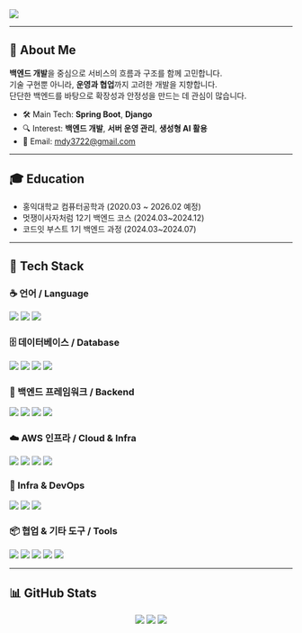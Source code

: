 <!-- 헤더 배너 -->
<img src="https://capsule-render.vercel.app/api?type=waving&color=0:1e3c72,50:2a5298,100:0f2027&height=230&section=header&text=System.out.println(%22Hello,%20co-deok!%22);&fontSize=28&fontColor=ffffff&animation=twinkling"/>

---

## 👋 About Me
**백엔드 개발**을 중심으로 서비스의 흐름과 구조를 함께 고민합니다.  
기술 구현뿐 아니라, **운영과 협업**까지 고려한 개발을 지향합니다.  
단단한 백엔드를 바탕으로 확장성과 안정성을 만드는 데 관심이 많습니다.

- 🛠️ Main Tech: **Spring Boot**, **Django**  
- 🔍 Interest: **백엔드 개발**, **서버 운영 관리**, **생성형 AI 활용**
- 📧 Email: mdy3722@gmail.com
  
---

## 🎓 Education

- 홍익대학교 컴퓨터공학과 (2020.03 ~ 2026.02 예정)  
- 멋쟁이사자처럼 12기 백엔드 코스 (2024.03~2024.12)  
- 코드잇 부스트 1기 백엔드 과정 (2024.03~2024.07)
  
---

## 🧰 Tech Stack

### ☕ 언어 / Language
<p>
  <img src="https://img.shields.io/badge/Java-007396?style=for-the-badge&logo=java&logoColor=white"/>
  <img src="https://img.shields.io/badge/JavaScript-F7DF1E?style=for-the-badge&logo=javascript&logoColor=black"/>
  <img src="https://img.shields.io/badge/Python-3776AB?style=for-the-badge&logo=python&logoColor=white"/>
</p>

### 🗄️ 데이터베이스 / Database
<p>
  <img src="https://img.shields.io/badge/MySQL-4479A1?style=for-the-badge&logo=mysql&logoColor=white"/>
  <img src="https://img.shields.io/badge/PostgreSQL-4169E1?style=for-the-badge&logo=postgresql&logoColor=white"/>
  <img src="https://img.shields.io/badge/SQLite3-003B57?style=for-the-badge&logo=sqlite&logoColor=white"/>
  <img src="https://img.shields.io/badge/Redis-DC382D?style=for-the-badge&logo=redis&logoColor=white"/>
</p>

### 🧩 백엔드 프레임워크 / Backend
<p>
  <img src="https://img.shields.io/badge/SpringBoot-6DB33F?style=for-the-badge&logo=springboot&logoColor=white"/>
  <img src="https://img.shields.io/badge/Express-000000?style=for-the-badge&logo=express&logoColor=white"/>
  <img src="https://img.shields.io/badge/Django-092E20?style=for-the-badge&logo=django&logoColor=white"/>
  <img src="https://img.shields.io/badge/Node.js-339933?style=for-the-badge&logo=Node.js&logoColor=white"/>
</p>

### ☁️ AWS 인프라 / Cloud & Infra
<p>
  <img src="https://img.shields.io/badge/AWS RDS-527FFF?style=for-the-badge&logo=amazonrds&logoColor=white"/>
  <img src="https://img.shields.io/badge/AWS EC2-FF9900?style=for-the-badge&logo=amazonec2&logoColor=white"/>
  <img src="https://img.shields.io/badge/AWS S3-569A31?style=for-the-badge&logo=amazons3&logoColor=white"/>
  <img src="https://img.shields.io/badge/Amazon AWS-232F3E?style=for-the-badge&logo=amazonaws&logoColor=white"/>
</p>

### 🔧 Infra & DevOps
<p>
  <img src="https://img.shields.io/badge/Nginx-009639?style=for-the-badge&logo=nginx&logoColor=white"/>
  <img src="https://img.shields.io/badge/Docker-2496ED?style=for-the-badge&logo=docker&logoColor=white"/>
  <img src="https://img.shields.io/badge/GitHub Actions-2088FF?style=for-the-badge&logo=githubactions&logoColor=white"/>
</p>

### 📦 협업 & 기타 도구 / Tools
<p>
  <img src="https://img.shields.io/badge/Swagger-85EA2D?style=for-the-badge&logo=swagger&logoColor=black"/>
  <img src="https://img.shields.io/badge/Notion-000000?style=for-the-badge&logo=notion&logoColor=white"/>
  <img src="https://img.shields.io/badge/GitHub-181717?style=for-the-badge&logo=github&logoColor=white"/>
  <img src="https://img.shields.io/badge/Git-F05032?style=for-the-badge&logo=git&logoColor=white"/>
  <img src="https://img.shields.io/badge/Postman-FF6C37?style=for-the-badge&logo=postman&logoColor=white"/>
</p>

---

## 📊 GitHub Stats

<p align="center">
  <img src="https://github-readme-stats.vercel.app/api?username=mdy3722&show_icons=true&theme=tokyonight&hide_title=true"/>
  <img src="https://github-readme-streak-stats.herokuapp.com?user=mdy3722&theme=tokyonight&hide_border=true"/>
  <img src="https://github-readme-activity-graph.vercel.app/graph?username=mdy3722&theme=react-dark&bg_color=0d1117&hide_border=true"/>
</p>

